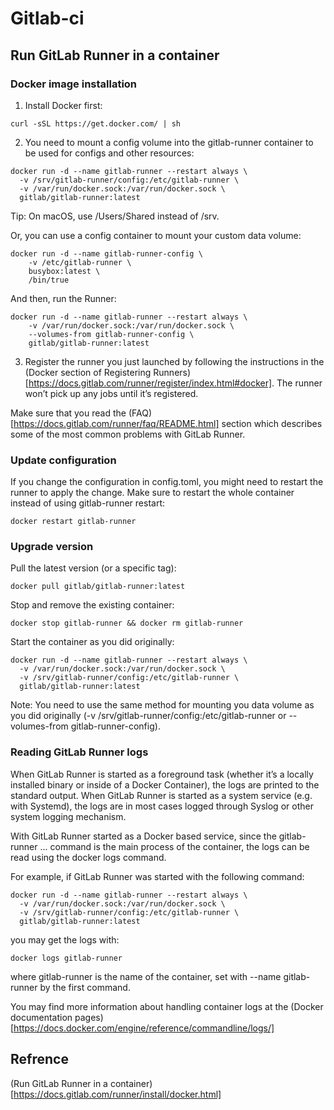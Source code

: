 # Gitlab-ci

## Run GitLab Runner in a container

### Docker image installation

1. Install Docker first:

```shell
curl -sSL https://get.docker.com/ | sh
```

2. You need to mount a config volume into the gitlab-runner container to be used for configs and other resources:

```shell
docker run -d --name gitlab-runner --restart always \
  -v /srv/gitlab-runner/config:/etc/gitlab-runner \
  -v /var/run/docker.sock:/var/run/docker.sock \
  gitlab/gitlab-runner:latest
```

Tip: On macOS, use /Users/Shared instead of /srv.

Or, you can use a config container to mount your custom data volume:

```shell
docker run -d --name gitlab-runner-config \
    -v /etc/gitlab-runner \
    busybox:latest \
    /bin/true
```

And then, run the Runner:

```shell
docker run -d --name gitlab-runner --restart always \
    -v /var/run/docker.sock:/var/run/docker.sock \
    --volumes-from gitlab-runner-config \
    gitlab/gitlab-runner:latest
```

3. Register the runner you just launched by following the instructions in the (Docker section of Registering Runners)[https://docs.gitlab.com/runner/register/index.html#docker]. The runner won’t pick up any jobs until it’s registered.

Make sure that you read the (FAQ)[https://docs.gitlab.com/runner/faq/README.html] section which describes some of the most common problems with GitLab Runner.

### Update configuration

If you change the configuration in config.toml, you might need to restart the runner to apply the change. Make sure to restart the whole container instead of using gitlab-runner restart:

```shell
docker restart gitlab-runner
```

### Upgrade version

Pull the latest version (or a specific tag):

```shell
docker pull gitlab/gitlab-runner:latest
```

Stop and remove the existing container:

```shell
docker stop gitlab-runner && docker rm gitlab-runner
```

Start the container as you did originally:

```shell
docker run -d --name gitlab-runner --restart always \
  -v /var/run/docker.sock:/var/run/docker.sock \
  -v /srv/gitlab-runner/config:/etc/gitlab-runner \
  gitlab/gitlab-runner:latest
```

Note: You need to use the same method for mounting you data volume as you did originally (-v /srv/gitlab-runner/config:/etc/gitlab-runner or --volumes-from gitlab-runner-config).

### Reading GitLab Runner logs

When GitLab Runner is started as a foreground task (whether it’s a locally installed binary or inside of a Docker Container), the logs are printed to the standard output. When GitLab Runner is started as a system service (e.g. with Systemd), the logs are in most cases logged through Syslog or other system logging mechanism.

With GitLab Runner started as a Docker based service, since the gitlab-runner ... command is the main process of the container, the logs can be read using the docker logs command.

For example, if GitLab Runner was started with the following command:

```shell
docker run -d --name gitlab-runner --restart always \
  -v /var/run/docker.sock:/var/run/docker.sock \
  -v /srv/gitlab-runner/config:/etc/gitlab-runner \
  gitlab/gitlab-runner:latest
```

you may get the logs with:

```shell
docker logs gitlab-runner
```

where gitlab-runner is the name of the container, set with --name gitlab-runner by the first command.

You may find more information about handling container logs at the (Docker documentation pages)[https://docs.docker.com/engine/reference/commandline/logs/]

## Refrence

(Run GitLab Runner in a container)[https://docs.gitlab.com/runner/install/docker.html]

